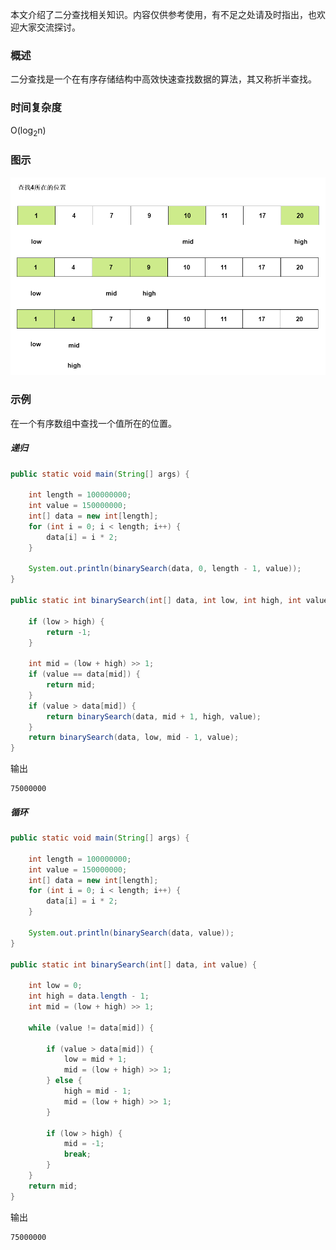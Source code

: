 本文介绍了二分查找相关知识。内容仅供参考使用，有不足之处请及时指出，也欢迎大家交流探讨。

### 概述

二分查找是一个在有序存储结构中高效快速查找数据的算法，其又称折半查找。

### 时间复杂度

O(log<sub>2</sub>n)

### 图示

![二分查找](./image/二分查找.png)

### 示例

在一个有序数组中查找一个值所在的位置。

##### 递归

``` java
public static void main(String[] args) {

    int length = 100000000;
    int value = 150000000;
    int[] data = new int[length];
    for (int i = 0; i < length; i++) {
        data[i] = i * 2;
    }

    System.out.println(binarySearch(data, 0, length - 1, value));
}

public static int binarySearch(int[] data, int low, int high, int value) {

    if (low > high) {
        return -1;
    }

    int mid = (low + high) >> 1;
    if (value == data[mid]) {
        return mid;
    }
    if (value > data[mid]) {
        return binarySearch(data, mid + 1, high, value);
    }
    return binarySearch(data, low, mid - 1, value);
}
```

输出

``` text
75000000
```

##### 循环

``` java
public static void main(String[] args) {

    int length = 100000000;
    int value = 150000000;
    int[] data = new int[length];
    for (int i = 0; i < length; i++) {
        data[i] = i * 2;
    }

    System.out.println(binarySearch(data, value));
}

public static int binarySearch(int[] data, int value) {

    int low = 0;
    int high = data.length - 1;
    int mid = (low + high) >> 1;

    while (value != data[mid]) {

        if (value > data[mid]) {
            low = mid + 1;
            mid = (low + high) >> 1;
        } else {
            high = mid - 1;
            mid = (low + high) >> 1;
        }

        if (low > high) {
            mid = -1;
            break;
        }
    }
    return mid;
}
```

输出

``` text
75000000
```